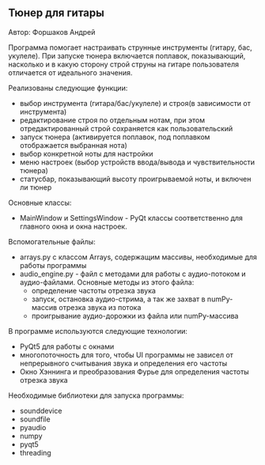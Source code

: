 <h2>Тюнер для гитары</h2>

<p>Автор: Форшаков Андрей</p>

<p>Программа помогает настраивать струнные инструменты (гитару, бас, укулеле). При запуске тюнера включается поплавок, показывающий, насколько и в какую сторону строй струны на гитаре пользователя отличается от идеального значения.  </p>

<p>Реализованы следующие функции:</p>
	<ul>
		<li>выбор инструмента (гитара/бас/укулеле) и строя(в зависимости от инструмента)</li>
		<li>редактирование строя по отдельным нотам, при этом отредактированный строй сохраняется как пользовательский</li>
		<li>запуск тюнера (активируется поплавок, под поплавком отображается выбранная нота) </li>
		<li>выбор конкретной ноты для настройки  </li>
		<li>меню настроек (выбор устройств ввода/вывода и чувствительности тюнера) </li>
		<li>статусбар, показывающий высоту проигрываемой ноты, и включен ли тюнер </li>
	</ul>

<p>Основные классы:</p>
	<ul>
	    <li>MainWindow и SettingsWindow - PyQt классы соответственно для главного окна и окна настроек. </li>
	</ul>
Вспомогательные файлы:
    <ul>
        <li>arrays.py c классом Arrays, содержащим массивы, необходимые для работы программы</li>
        <li>audio_engine.py - файл с методами для работы с аудио-потоком и аудио-файлами. Основные методы из этого файла:
            <ul>
                <li>определение частоты отрезка звука</li>
                <li>запуск, остановка аудио-стрима, а так же захват в numPy-массив отрезка звука из потока</li>
                <li>проигрывание аудио-дорожки из файла или numPy-массива</li>
            </ul>
        </li>
    </ul>
	

<p>В программе используются следующие технологии:</p>
	<ul>
		<li>PyQt5 для работы с окнами</li>
		<li>многопоточность для того, чтобы UI программы не зависел от непрерывного считывания звука и определения его частоты</li>
		<li>Окно Хэннинга и преобразования Фурье для определения частоты отрезка звука</li>
	</ul>

<p>Необходимые библиотеки для запуска программы:</p>
	<ul>
		<li>sounddevice</li>
		<li>soundfile</li>
		<li>pyaudio</li>
		<li>numpy</li>
		<li>pyqt5</li>
		<li>threading</li>
	</ul>